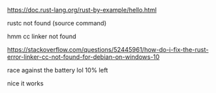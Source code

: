 https://doc.rust-lang.org/rust-by-example/hello.html

rustc not found (source command)

hmm cc linker not found

https://stackoverflow.com/questions/52445961/how-do-i-fix-the-rust-error-linker-cc-not-found-for-debian-on-windows-10

race against the battery lol 10% left

nice it works